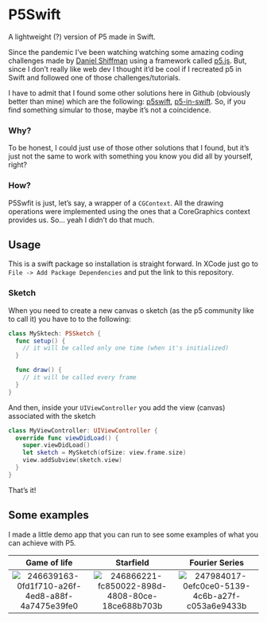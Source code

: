 # P5Swift

A lightweight (?) version of P5 made in Swift.

Since the pandemic I’ve been watching watching some amazing coding challenges made by [Daniel Shiffman](https://github.com/shiffman) using a framework called [p5.js](https://p5js.org). But, since I don’t really like web dev I thought it’d be cool if I recreated p5 in Swift and followed one of those challenges/tutorials.

I have to admit that I found some other solutions here in Github (obviously better than mine) which are the following: [p5swift](https://github.com/zats/p5swift), [p5-in-swift](https://github.com/alexito4/p5-in-Swift). So, if you find something simular to those, maybe it’s not a coincidence. 

### Why?

To be honest, I could just use of those other solutions that I found, but it’s just not the same to work with something you know you did all by yourself, right?

### How?

P5Swfit is just, let’s say, a wrapper of a `CGContext`. All the drawing operations were implemented using the ones that a CoreGraphics context provides us. So… yeah I didn’t do that much.

## Usage

This is a swift package so installation is straight forward. In XCode just go to `File -> Add Package Dependencies` and put the link to this repository.

### Sketch

When you need to create a new canvas o sketch (as the p5 community like to call it) you have to to the following:

```swift
class MySktech: P5Sketch {
  func setup() {
    // it will be called only one time (when it's initialized)
  }

  func draw() {
    // it will be called every frame
  }
}
```

And then, inside your `UIViewController` you add the view (canvas) associated with the sketch

```swift
class MyViewController: UIViewController {
  override func viewDidLoad() {
    super.viewDidLoad()
    let sketch = MySketch(ofSize: view.frame.size)
    view.addSubview(sketch.view)
  }
}
```

That’s it!

## Some examples

I made a little demo app that you can run to see some examples of what you can achieve with P5.

| Game of life | Starfield | Fourier Series |
|:--:|:--:|:--:|
| ![246639163-0fd1f710-a26f-4ed8-a88f-4a7475e39fe0](https://github.com/juandahurt/P5Swift/assets/26754335/771f5f25-e736-48f5-a042-b91cfa87125c) | ![246866221-fc850022-898d-4808-80ce-18ce688b703b](https://github.com/juandahurt/P5Swift/assets/26754335/40610ea7-694a-43a0-883e-a5cd984bb754) | ![247984017-0efc0ce0-5139-4c6b-a27f-c053a6e9433b](https://github.com/juandahurt/P5Swift/assets/26754335/0db5e54b-c239-4234-bd81-3b023e8cc81d) |

